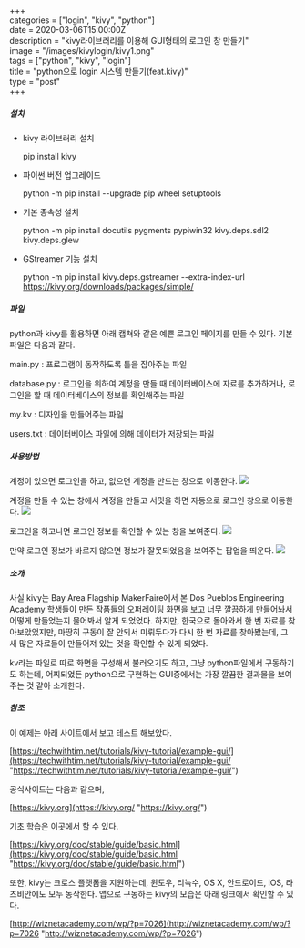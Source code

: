 +++  
categories = ["login", "kivy", "python"]  
date = 2020-03-06T15:00:00Z  
description = "kivy라이브러리를 이용해 GUI형태의 로그인 창 만들기"  
image = "/images/kivylogin/kivy1.png"  
tags = ["python", "kivy", "login"]  
title = "python으로 login 시스템 만들기(feat.kivy)"  
type = "post"  
+++  

##### 설치

* kivy 라이브러리 설치

    pip install kivy

* 파이썬 버전 업그레이드

    python -m pip install --upgrade pip wheel setuptools

* 기본 종속성 설치

    python -m pip install docutils pygments pypiwin32 kivy.deps.sdl2 kivy.deps.glew

* GStreamer 기능 설치

    python -m pip install kivy.deps.gstreamer --extra-index-url https://kivy.org/downloads/packages/simple/

##### 파일

python과 kivy를 활용하면 아래 캡쳐와 같은 예쁜 로그인 페이지를 만들 수 있다. 기본 파일은 다음과 같다.

main.py : 프로그램이 동작하도록 틀을 잡아주는 파일

database.py : 로그인을 위하여 계정을 만들 때 데이터베이스에 자료를 추가하거나, 로그인을 할 때 데이터베이스의 정보를 확인해주는 파일

my.kv : 디자인을 만들어주는 파일

users.txt : 데이터베이스 파일에 의해 데이터가 저장되는 파일

##### 사용방법

계정이 있으면 로그인을 하고, 없으면 계정을 만드는 창으로 이동한다.
![](/images/kivylogin/kivy1.png?raw=true)

계정을 만들 수 있는 창에서 계정을 만들고 서밋을 하면 자동으로 로그인 창으로 이동한다.
![](/images/kivylogin/kivy2.png?raw=true)

로그인을 하고나면 로그인 정보를 확인할 수 있는 창을 보여준다.
![](/images/kivylogin/kivy3.png?raw=true)

만약 로그인 정보가 바르지 않으면 정보가 잘못되었음을 보여주는 팝업을 띄운다.
![](/images/kivylogin/kivy4.png?raw=true)

##### 소개

사실 kivy는 Bay Area Flagship MakerFaire에서 본 Dos Pueblos Engineering Academy 학생들이 만든 작품들의 오퍼레이팅 화면을 보고 너무 깔끔하게 만들어놔서 어떻게 만들었는지 물어봐서 알게 되었었다. 하지만, 한국으로 돌아와서 한 번 자료를 찾아보았었지만, 마땅히 구동이 잘 안되서 미뤄두다가 다시 한 번 자료를 찾아봤는데, 그 새 많은 자료들이 만들어져 있는 것을 확인할 수 있게 되었다.

kv라는 파일로 따로 화면을 구성해서 불러오기도 하고, 그냥 python파일에서 구동하기도 하는데, 어찌되었든 python으로 구현하는 GUI중에서는 가장 깔끔한 결과물을 보여주는 것 같아 소개한다.

##### 참조

이 예제는 아래 사이트에서 보고 테스트 해보았다.

[https://techwithtim.net/tutorials/kivy-tutorial/example-gui/](https://techwithtim.net/tutorials/kivy-tutorial/example-gui/ "https://techwithtim.net/tutorials/kivy-tutorial/example-gui/")

공식사이트는 다음과 같으며,

[https://kivy.org](https://kivy.org/ "https://kivy.org/")

기초 학습은 이곳에서 할 수 있다.

[https://kivy.org/doc/stable/guide/basic.html](https://kivy.org/doc/stable/guide/basic.html "https://kivy.org/doc/stable/guide/basic.html")

또한, kivy는 크로스 플랫폼을 지원하는데, 윈도우, 리눅수, OS X, 안드로이드, iOS, 라즈비안에도 모두 동작한다. 앱으로 구동하는 kivy의 모습은 아래 링크에서 확인할 수 있다.

[http://wiznetacademy.com/wp/?p=7026](http://wiznetacademy.com/wp/?p=7026 "http://wiznetacademy.com/wp/?p=7026")
